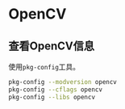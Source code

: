 # OpenCV

## 查看OpenCV信息

使用`pkg-config`工具。

```bash
pkg-config --modversion opencv 
pkg-config --cflags opencv 
pkg-config --libs opencv 
```